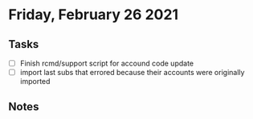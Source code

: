 # Friday, February 26 2021

## Tasks
- [ ] Finish rcmd/support script for accound code update
- [ ] import last subs that errored because their accounts were originally imported

## Notes

